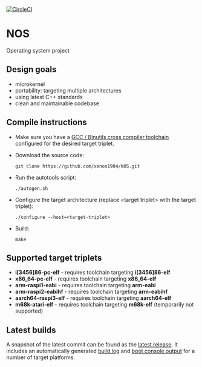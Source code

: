 [![CircleCI](https://circleci.com/gh/xenos1984/NOS.svg?style=svg)](https://circleci.com/gh/xenos1984/NOS)

# NOS
Operating system project

## Design goals
* microkernel
* portability: targeting multiple architectures
* using latest C++ standards
* clean and maintainable codebase

## Compile instructions
*	Make sure you have a [GCC / Binutils cross compiler toolchain](http://wiki.osdev.org/GCC_Cross-Compiler) configured for the desired target triplet.
*	Download the source code:

		git clone https://github.com/xenos1984/NOS.git

*	Run the autotools script:

		./autogen.sh

*	Configure the target architecture (replace &lt;target triplet&gt; with the target triplet):

		./configure --host=<target-triplet>

*	Build:

		make

## Supported target triplets
* **i[3456]86-pc-elf** - requires toolchain targeting **i[3456]86-elf**
* **x86\_64-pc-elf** - requires toolchain targeting **x86\_64-elf**
* **arm-raspi1-eabi** - requires toolchain targeting **arm-eabi**
* **arm-raspi2-eabihf** - requires toolchain targeting **arm-eabihf**
* **aarch64-raspi3-elf** - requires toolchain targeting **aarch64-elf**
* **m68k-atari-elf** - requires toolchain targeting **m68k-elf** (temporarily not supported)

## Latest builds
A snapshot of the latest commit can be found as the [latest release](https://github.com/xenos1984/NOS/releases/tag/latest). It includes an automatically generated [build log](https://github.com/xenos1984/NOS/releases/download/latest/build.html) and [boot console output](https://github.com/xenos1984/NOS/releases/download/latest/output.html) for a number of target platforms.
